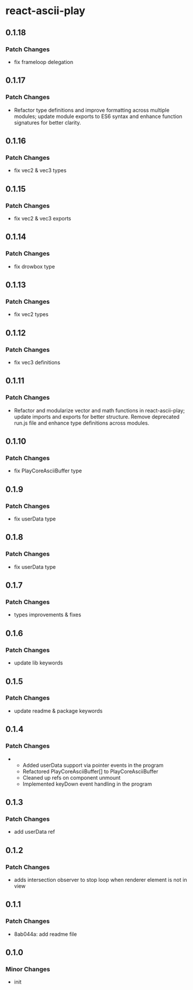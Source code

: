 # react-ascii-play

## 0.1.18

### Patch Changes

- fix frameloop delegation

## 0.1.17

### Patch Changes

- Refactor type definitions and improve formatting across multiple modules; update module exports to ES6 syntax and enhance function signatures for better clarity.

## 0.1.16

### Patch Changes

- fix vec2 & vec3 types

## 0.1.15

### Patch Changes

- fix vec2 & vec3 exports

## 0.1.14

### Patch Changes

- fix drowbox type

## 0.1.13

### Patch Changes

- fix vec2 types

## 0.1.12

### Patch Changes

- fix vec3 definitions

## 0.1.11

### Patch Changes

- Refactor and modularize vector and math functions in react-ascii-play; update imports and exports for better structure. Remove deprecated run.js file and enhance type definitions across modules.

## 0.1.10

### Patch Changes

- fix PlayCoreAsciiBuffer type

## 0.1.9

### Patch Changes

- fix userData type

## 0.1.8

### Patch Changes

- fix userData type

## 0.1.7

### Patch Changes

- types improvements & fixes

## 0.1.6

### Patch Changes

- update lib keywords

## 0.1.5

### Patch Changes

- update readme & package keywords

## 0.1.4

### Patch Changes

- - Added userData support via pointer events in the program
  - Refactored PlayCoreAsciiBuffer[] to PlayCoreAsciiBuffer
  - Cleaned up refs on component unmount
  - Implemented keyDown event handling in the program

## 0.1.3

### Patch Changes

- add userData ref

## 0.1.2

### Patch Changes

- adds intersection observer to stop loop when renderer element is not in view

## 0.1.1

### Patch Changes

- 8ab044a: add readme file

## 0.1.0

### Minor Changes

- init
